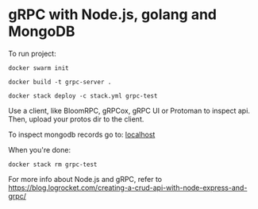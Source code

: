 # gRPC with Node.js, golang and MongoDB

To run project:

```
docker swarm init
```

```
docker build -t grpc-server .
```

```
docker stack deploy -c stack.yml grpc-test
```

Use a client, like BloomRPC, gRPCox, gRPC UI or Protoman to inspect api.
Then, upload your protos dir to the client.

To inspect mongodb records go to: [localhost](http://127.0.0.1:8081/)

When you're done:

```
docker stack rm grpc-test
```

For more info about Node.js and gRPC, refer to https://blog.logrocket.com/creating-a-crud-api-with-node-express-and-grpc/
